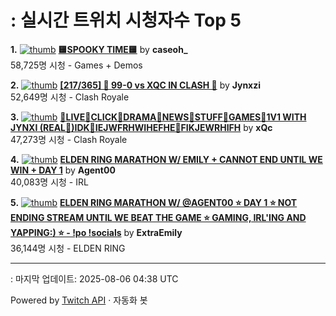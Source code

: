 # : 실시간 트위치 시청자수 Top 5

**1.** [![thumb](https://static-cdn.jtvnw.net/previews-ttv/live_user_caseoh_-320x180.jpg)](https://twitch.tv/caseoh_)
**[🟨SPOOKY TIME🟨](https://twitch.tv/caseoh_)** by **caseoh_**<br>58,725명 시청  - Games + Demos

**2.** [![thumb](https://static-cdn.jtvnw.net/previews-ttv/live_user_jynxzi-320x180.jpg)](https://twitch.tv/Jynxzi)
**[[217/365] 🚨 99-0 vs XQC IN CLASH 🚨](https://twitch.tv/Jynxzi)** by **Jynxzi**<br>52,649명 시청  - Clash Royale

**3.** [![thumb](https://static-cdn.jtvnw.net/previews-ttv/live_user_xqc-320x180.jpg)](https://twitch.tv/xQc)
**[👥LIVE👥CLICK👥DRAMA👥NEWS👥STUFF👥GAMES👥1V1 WITH JYNXI (REAL👥)IDK👥IEJWFRHWIHEFHE👥FIKJEWRHIFH](https://twitch.tv/xQc)** by **xQc**<br>47,273명 시청  - Clash Royale

**4.** [![thumb](https://static-cdn.jtvnw.net/previews-ttv/live_user_agent00-320x180.jpg)](https://twitch.tv/Agent00)
**[ELDEN RING MARATHON W/ EMILY + CANNOT END UNTIL WE WIN + DAY 1](https://twitch.tv/Agent00)** by **Agent00**<br>40,083명 시청  - IRL

**5.** [![thumb](https://static-cdn.jtvnw.net/previews-ttv/live_user_extraemily-320x180.jpg)](https://twitch.tv/ExtraEmily)
**[ELDEN RING MARATHON W/ @AGENT00 ⭐ DAY 1 ⭐ NOT ENDING STREAM UNTIL WE BEAT THE GAME ⭐ GAMING, IRL'ING AND YAPPING:) ⭐ - !po !socials](https://twitch.tv/ExtraEmily)** by **ExtraEmily**<br>36,144명 시청  - ELDEN RING


---
: 마지막 업데이트: 2025-08-06 04:38 UTC

Powered by [Twitch API](https://dev.twitch.tv/docs/api/reference) · 자동화 봇